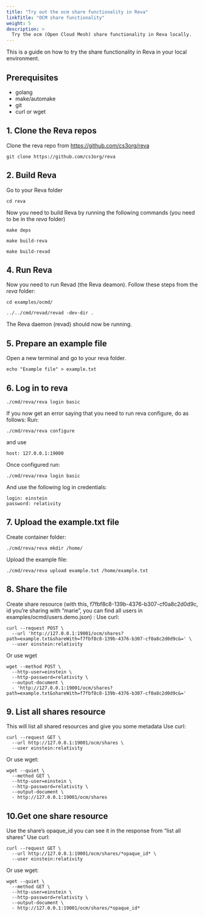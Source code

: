 ```yaml
---
title: "Try out the ocm share functionality in Reva"
linkTitle: "OCM share functionality"
weight: 5
description: >
  Try the ocm (Open Cloud Mesh) share functionality in Reva locally.
---
```


This is a guide on how to try the share functionality in Reva in your local environment.

## Prerequisites
* golang
* make/automake
* git
* curl or wget

## 1. Clone the Reva repos
Clone the reva repo from https://github.com/cs3org/reva 

```
git clone https://github.com/cs3org/reva
```

## 2. Build Reva
Go to your Reva folder 

```
cd reva
```

Now you need to build Reva by running the following commands (you need to be in the *reva* folder)

```
make deps
```

```
make build-reva
```

```
make build-revad
```

## 4. Run Reva
Now you need to run Revad (the Reva deamon). Follow these steps
from the *reva* folder:

```
cd examples/ocmd/
``` 

```
../../cmd/revad/revad -dev-dir .
``` 

The Reva daemon (revad) should now be running.

## 5. Prepare an example file
Open a new terminal and go to your reva folder.

```
echo "Example file" > example.txt
```

## 6. Log in to reva
```
./cmd/reva/reva login basic
```

If you now get an error saying that you need to run reva configure, do as follows:
Run:

```
./cmd/reva/reva configure
```

and use 

```
host: 127.0.0.1:19000
```

Once configured run:

```
./cmd/reva/reva login basic
```

And use the following log in credentials:

```
login: einstein
password: relativity
```

## 7. Upload the example.txt file
Create container folder:

```
./cmd/reva/reva mkdir /home/
```

Upload the example file:

```
./cmd/reva/reva upload example.txt /home/example.txt
```

## 8. Share the file
Create share resource (with this, f7fbf8c8-139b-4376-b307-cf0a8c2d0d9c, id you’re sharing with “marie”, you can find all users in examples/ocmd/users.demo.json) :
Use curl:

```
curl --request POST \
  --url 'http://127.0.0.1:19001/ocm/shares?path=example.txt&shareWith=f7fbf8c8-139b-4376-b307-cf0a8c2d0d9c&=' \
  --user einstein:relativity
```

Or use wget

```
wget --method POST \
  --http-user=einstein \
  --http-password=relativity \
  --output-document \
  - 'http://127.0.0.1:19001/ocm/shares?path=example.txt&shareWith=f7fbf8c8-139b-4376-b307-cf0a8c2d0d9c&='
```

## 9. List all shares resource
This will list all shared resources and give you some metadata
Use curl:

```
curl --request GET \
  --url http://127.0.0.1:19001/ocm/shares \
  --user einstein:relativity
```  

Or use wget:

```
wget --quiet \
  --method GET \
  --http-user=einstein \
  --http-password=relativity \
  --output-document \
  - http://127.0.0.1:19001/ocm/shares
```

## 10.Get one share resource
Use the share’s opaque_id you can see it in the response from “list all shares”
Use curl:

```
curl --request GET \
  --url http://127.0.0.1:19001/ocm/shares/*opaque_id* \
  --user einstein:relativity
```

Or use wget:

```
wget --quiet \
  --method GET \
  --http-user=einstein \
  --http-password=relativity \
  --output-document \
  - http://127.0.0.1:19001/ocm/shares/*opaque_id*
```
